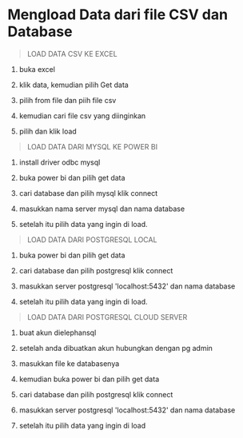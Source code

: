 # Mengload Data dari file CSV dan Database

> LOAD DATA CSV KE EXCEL

1. buka excel

2. klik data, kemudian pilih Get data

3. pilih from file dan piih file csv

4. kemudian cari file csv yang diinginkan

5. pilih dan klik load

>LOAD DATA DARI MYSQL KE POWER BI

1. install driver odbc mysql

2. buka power bi dan pilih get data

3. cari database dan pilih mysql klik connect

4. masukkan nama server mysql dan nama database

5. setelah itu pilih data yang ingin di load.

> LOAD DATA DARI POSTGRESQL LOCAL

1. buka power bi dan pilih get data

2. cari database dan pilih postgresql klik connect

3. masukkan server postgresql 'localhost:5432' dan nama database

4. setelah itu pilih data yang ingin di load.

> LOAD DATA DARI POSTGRESQL CLOUD SERVER

1. buat akun dielephansql

2. setelah anda dibuatkan akun hubungkan dengan pg admin

3. masukkan file ke databasenya

4. kemudian buka power bi dan pilih get data

5. cari database dan pilih postgresql klik connect

6. masukkan server postgresql 'localhost:5432' dan nama database

7. setelah itu pilih data yang ingin di load